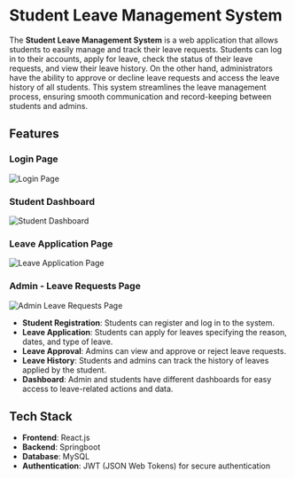 # **Student Leave Management System**

The **Student Leave Management System** is a web application that allows students to easily manage and track their leave requests. Students can log in to their accounts, apply for leave, check the status of their leave requests, and view their leave history. On the other hand, administrators have the ability to approve or decline leave requests and access the leave history of all students. This system streamlines the leave management process, ensuring smooth communication and record-keeping between students and admins.

## **Features**

### **Login Page**

![Login Page](https://github.com/user-attachments/assets/8373be21-1a67-4dab-b00d-f9bb503288cd)

### **Student Dashboard**

![Student Dashboard](https://github.com/user-attachments/assets/f0a1ca7c-467a-473c-805f-af0a178e997a)

### **Leave Application Page**

![Leave Application Page](https://github.com/user-attachments/assets/768d66be-9f72-4b4f-97b6-65d828315b06)

### **Admin - Leave Requests Page**

![Admin Leave Requests Page](https://github.com/user-attachments/assets/c4a0248a-3c0a-4f22-bedf-3ec7f7ad6725)

- **Student Registration**: Students can register and log in to the system.
- **Leave Application**: Students can apply for leaves specifying the reason, dates, and type of leave.
- **Leave Approval**: Admins can view and approve or reject leave requests.
- **Leave History**: Students and admins can track the history of leaves applied by the student.
- **Dashboard**: Admin and students have different dashboards for easy access to leave-related actions and data.

## **Tech Stack**

- **Frontend**: React.js
- **Backend**: Springboot
- **Database**: MySQL
- **Authentication**: JWT (JSON Web Tokens) for secure authentication

